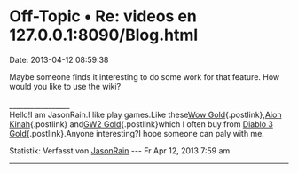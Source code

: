 Off-Topic • Re: videos en 127.0.0.1:8090/Blog.html
==================================================

Date: 2013-04-12 08:59:38

Maybe someone finds it interesting to do some work for that feature. How
would you like to use the wiki?\
\
\_\_\_\_\_\_\_\_\_\_\_\_\_\_\_\_\_\
Hello!I am JasonRain.I like play games.Like these[Wow
Gold](http://mmo4k.com/wow-gold-kaufen-4/WoW-Gold-5/){.postlink},[Aion
Kinah](http://mmo4k.com/aion-kinah-566/aion-kinah-585/){.postlink}
and[GW2 Gold](http://mmo4k.com/Guild-Wars-2/){.postlink}which I often
buy from [Diablo 3 Gold](http://www.mmobf.com/){.postlink}.Anyone
interesting?I hope someone can paly with me.

Statistik: Verfasst von
[JasonRain](http://forum.yacy-websuche.de/memberlist.php?mode=viewprofile&u=8898)
--- Fr Apr 12, 2013 7:59 am

------------------------------------------------------------------------
